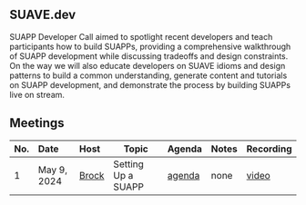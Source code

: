 ##  SUAVE.dev

SUAPP Developer Call aimed to spotlight recent developers and teach participants how to build SUAPPs, providing a comprehensive walkthrough of SUAPP development while discussing tradeoffs and design constraints. On the way we will also educate developers on SUAVE idioms and design patterns to build a common understanding, generate content and tutorials on SUAPP development, and demonstrate the process by building SUAPPs live on stream.

## Meetings

| No. |Date | Host | Topic | Agenda | Notes | Recording |
|:---|:---|:---|---|---|---|:---|
1 | May 9, 2024 | [Brock](https://collective.flashbots.net/u/Moe) | Setting Up a SUAPP | [agenda](https://x.com/zeroXbrock/status/1805341030935577046) | none | [video](https://www.youtube.com/watch?v=sZNkcuflZyk) |
